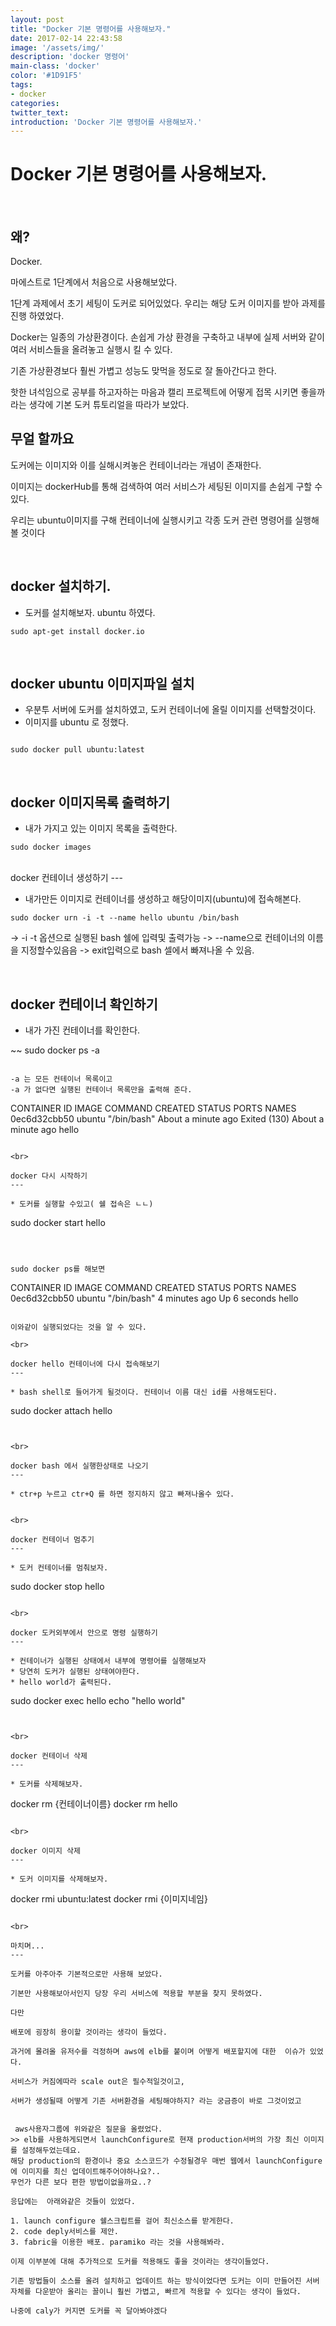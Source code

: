 ```yaml
---
layout: post
title: "Docker 기본 명령어를 사용해보자."
date: 2017-02-14 22:43:58
image: '/assets/img/'
description: 'docker 명령어'
main-class: 'docker'
color: '#1D91F5'
tags:
- docker
categories:
twitter_text:
introduction: 'Docker 기본 명령어를 사용해보자.'
---
```


Docker 기본 명령어를 사용해보자.
=====

<br>

왜?
---
Docker. 

마에스트로 1단계에서 처음으로 사용해보았다. 

1단계 과제에서 초기 세팅이 도커로 되어있었다. 우리는 해당 도커 이미지를 받아 과제를 진행 하였었다.

Docker는 일종의 가상환경이다. 손쉽게 가상 환경을 구축하고 내부에 실제 서버와 같이 여러 서비스들을 올려놓고 실행시 킬 수 있다. 

기존 가상환경보다 훨씬 가볍고 성능도 맞먹을 정도로 잘 돌아간다고 한다. 

핫한 녀석임으로 공부를 하고자하는 마음과 캘리 프로젝트에 어떻게 접목 시키면 좋을까 라는 생각에 기본 도커 튜토리얼을 따라가 보았다. 


무얼 할까요
---
도커에는 이미지와 이를 실해시켜놓은 컨테이너라는 개념이 존재한다. 

이미지는 dockerHub를 통해 검색하여 여러 서비스가 세팅된 이미지를 손쉽게 구할 수 있다. 

우리는 ubuntu이미지를 구해 컨테이너에 실행시키고 각종 도커 관련 명령어를 실행해볼 것이다

<br>

docker 설치하기.
---
* 도커를 설치해보자. ubuntu 하였다.

~~~
sudo apt-get install docker.io
~~~

<br>

docker ubuntu 이미지파일 설치
---

* 우분투 서버에 도커를 설치하였고, 도커 컨테이너에 올릴 이미지를 선택할것이다.
* 이미지를 ubuntu 로 정했다.

~~~

sudo docker pull ubuntu:latest
~~~

<br>

docker 이미지목록 출력하기
---

* 내가 가지고 있는 이미지 목록을 출력한다.

~~~
sudo docker images
~~~

<br>
docker 컨테이너 생성하기
---

* 내가만든 이미지로 컨테이너를 생성하고 해당이미지(ubuntu)에 접속해본다.

~~~
sudo docker urn -i -t --name hello ubuntu /bin/bash
~~~

-> -i -t 옵션으로 실행된 bash 쉘에 입력및 출력가능
-> --name으로 컨테이너의 이름을 지정할수있음음
-> exit입력으로 bash 셀에서 빠져나올 수 있음.

<br>

docker 컨테이너 확인하기
---

* 내가 가진 컨테이너를 확인한다.



~~
sudo docker ps -a
~~~

-a 는 모든 컨테이너 목록이고
-a 가 없다면 실행된 컨테이너 목록만을 출력해 준다.

~~~
CONTAINER ID        IMAGE               COMMAND             CREATED              STATUS                            PORTS               NAMES
0ec6d32cbb50        ubuntu              "/bin/bash"         About a minute ago   Exited (130) About a minute ago                       hello
~~~

<br>

docker 다시 시작하기
---

* 도커를 실행할 수있고( 쉘 접속은 ㄴㄴ)

~~~
sudo docker start hello
~~~



sudo docker ps를 해보면

~~~
CONTAINER ID        IMAGE               COMMAND             CREATED             STATUS              PORTS               NAMES
0ec6d32cbb50        ubuntu              "/bin/bash"         4 minutes ago       Up 6 seconds                            hello
~~~

이와같이 실행되었다는 것을 알 수 있다.

<br>

docker hello 컨테이너에 다시 접속해보기
---

* bash shell로 들어가게 될것이다. 컨테이너 이름 대신 id를 사용해도된다.

~~~
sudo docker attach hello
~~~


<br>

docker bash 에서 실행한상태로 나오기
---

* ctr+p 누르고 ctr+Q 를 하면 정지하지 않고 빠져나올수 있다.


<br>

docker 컨테이너 멈추기
---

* 도커 컨테이너를 멈춰보자.

~~~
sudo docker stop hello
~~~

<br>

docker 도커외부에서 안으로 명령 실행하기
---

* 컨테이너가 실행된 상태에서 내부에 명령어를 실행해보자
* 당연히 도커가 실행된 상태여야한다.
* hello world가 출력된다.

~~~
sudo docker exec hello echo "hello world"
~~~


<br>

docker 컨테이너 삭제
---

* 도커를 삭제해보자.

~~~
docker rm {컨테이너이름}
docker rm hello
~~~

<br>

docker 이미지 삭제
---

* 도커 이미지를 삭제해보자.

~~~
docker rmi ubuntu:latest
docker rmi {이미지네임}
~~~

<br>

마치며...
---

도커를 아주아주 기본적으로만 사용해 보았다.

기본만 사용해보아서인지 당장 우리 서비스에 적용할 부분을 찾지 못하였다.

다만

배포에 굉장히 용이할 것이라는 생각이 들었다.

과거에 몰려올 유저수를 걱정하며 aws에 elb를 붙이며 어떻게 배포할지에 대한  이슈가 있었다.

서비스가 커짐에따라 scale out은 필수적일것이고, 

서버가 생성될때 어떻게 기존 서버환경을 세팅해야하지? 라는 궁금증이 바로 그것이었고


 aws사용자그룹에 위와같은 질문을 올렸었다.
>> elb를 사용하게되면서 launchConfigure로 현재 production서버의 가장 최신 이미지 를 설정해두었는데요. 
해당 production의 환경이나 중요 소스코드가 수정될경우 매번 웹에서 launchConfigure에 이미지를 최신 업데이트해주어야하나요?.. 
무언가 다른 보다 편한 방법이없을까요..?

응답에는  아래와같은 것들이 있었다.

1. launch configure 쉘스크립트를 걸어 최신소스를 받게한다.
2. code deply서비스를 제안.
3. fabric을 이용한 배포. paramiko 라는 것을 사용해봐라.

이제 이부분에 대해 추가적으로 도커를 적용해도 좋을 것이라는 생각이들었다.

기존 방법들이 소스를 올려 설치하고 업데이트 하는 방식이었다면 도커는 이미 만들어진 서버자체를 다운받아 올리는 꼴이니 훨씬 가볍고, 빠르게 적용할 수 있다는 생각이 들었다.

나중에 caly가 커지면 도커를 꼭 달아봐야겠다




